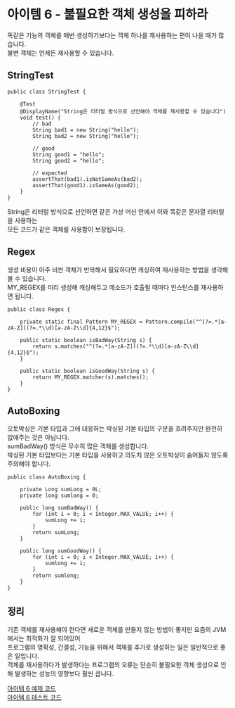 # 아이템 6 - 불필요한 객체 생성을 피하라

똑같은 기능의 객체를 매번 생성하기보다는 객체 하나를 재사용하는 편이 나을 때가 많습니다.   
불변 객체는 언제든 재사용할 수 있습니다.    

## StringTest

```
public class StringTest {

    @Test
    @DisplayName("String은 리터럴 방식으로 선언해야 객체를 재사용할 수 있습니다")
    void test() {
        // bad
        String bad1 = new String("hello");
        String bad2 = new String("hello");

        // good
        String good1 = "hello";
        String good2 = "hello";

        // expected
        assertThat(bad1).isNotSameAs(bad2);
        assertThat(good1).isSameAs(good2);
    }
}
```

String은 리터럴 방식으로 선언하면 같은 가상 머신 안에서 이와 똑같은 문자열 리터럴을 사용하는  
모든 코드가 같은 객체를 사용함이 보장됩니다.   

## Regex

생성 비용이 아주 비싼 객체가 반복해서 필요하다면 캐싱하여 재사용하는 방법을 생각해볼 수 있습니다.     
MY_REGEX를 미리 생성해 캐싱해두고 메소드가 호출될 때마다 인스턴스를 재사용하면 됩니다.   

```
public class Regex {

    private static final Pattern MY_REGEX = Pattern.compile("^(?=.*[a-zA-Z])(?=.*\\d)[a-zA-Z\\d]{4,12}$");

    public static boolean isBadWay(String s) {
        return s.matches("^(?=.*[a-zA-Z])(?=.*\\d)[a-zA-Z\\d]{4,12}$");
    }

    public static boolean isGoodWay(String s) {
        return MY_REGEX.matcher(s).matches();
    }
}
```

## AutoBoxing

오토박싱은 기본 타입과 그에 대응하는 박싱된 기본 타입의 구분을 흐려주지만 완전히 없애주는 것은 아닙니다.    
sumBadWay() 방식은 무수히 많은 객체를 생성합니다.   
박싱된 기본 타입보다는 기본 타입을 사용하고 의도치 않은 오토박싱이 숨어들지 않도록 주의해야 합니다.    

```
public class AutoBoxing {

    private Long sumLong = 0L;
    private long sumlong = 0;

    public long sumBadWay() {
        for (int i = 0; i < Integer.MAX_VALUE; i++) {
            sumLong += i;
        }
        return sumLong;
    }

    public long sumGoodWay() {
        for (int i = 0; i < Integer.MAX_VALUE; i++) {
            sumlong += i;
        }
        return sumlong;
    }
}
```

## 정리

기존 객체를 재사용해야 한다면 새로운 객체를 만들지 않는 방법이 좋지만 요즘의 JVM에서는 최적화가 잘 되어있어    
프로그램의 명확성, 간결성, 기능을 위해서 객체를 추가로 생성하는 일은 일반적으로 좋은 일입니다.     
객체를 재사용하다가 발생하다는 프로그램의 오류는 단순히 불필요한 객체 생성으로 인해 발생하는 성능의 영향보다 훨씬 큽니다.     

[아이템 6 예제 코드](https://github.com/320Hwany/EffectiveJava/tree/main/src/main/java/effective/item6)   
[아이템 6 테스트 코드](https://github.com/320Hwany/EffectiveJava/tree/main/src/test/java/effective/item6)   

